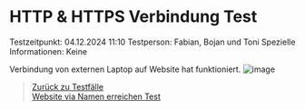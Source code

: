 # HTTP & HTTPS Verbindung Test  
Testzeitpunkt:          04.12.2024 11:10
Testperson:             Fabian, Bojan und Toni
Spezielle Informationen: Keine



Verbindung von externen Laptop auf Website hat funktioniert.
![image](https://github.com/user-attachments/assets/9860b031-f38a-4caf-8e18-3c0c6e50ee7d)







> [Zurück zu Testfälle](Testfaelle.md)  
> [Website via Namen erreichen Test](Testfall2.md)
